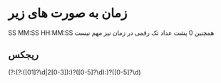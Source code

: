 # زمان به صورت های زیر
SS
MM:SS
HH:MM:SS
همچنین 0 پشت عداد تک رقمی در زمان نیز مهم نیست 

## ریجکس
(?:(?:([01]?\d|2[0-3]):)?([0-5]?\d):)?([0-5]?\d)
